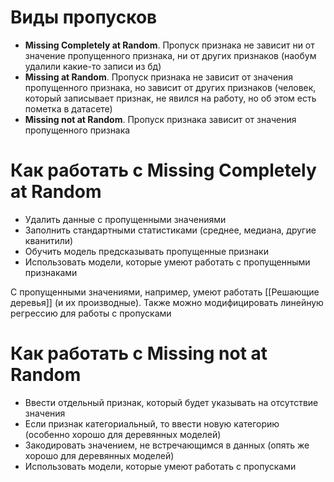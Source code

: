# Виды пропусков
* **Missing Completely at Random**. Пропуск признака не зависит ни от значение пропущенного признака, ни от других признаков (наобум удалили какие-то записи из бд)
* **Missing at Random**. Пропуск признака не зависит от значения пропущенного признака, но зависит от других признаков (человек, который записывает признак, не явился на работу, но об этом есть пометка в датасете)
* **Missing not at Random**. Пропуск признака зависит от значения пропущенного признака
# Как работать с Missing Completely at Random 
* Удалить данные с пропущенными значениями
* Заполнить стандартными статистиками (среднее, медиана, другие кванитили)
* Обучить модель предсказывать пропущенные признаки
* Использовать модели, которые умеют работать с пропущенными признаками

С пропущенными значениями, например, умеют работать [[Решающие деревья]] (и их производные). Также можно модифицировать линейную регрессию для работы с пропусками
# Как работать с Missing not at Random
* Ввести отдельный признак, который будет указывать на отсутствие значения
* Если признак категориальный, то ввести новую категорию (особенно хорошо для деревянных моделей)
* Закодировать значением, не встречающимся в данных (опять же хорошо для деревянных моделей)
* Использовать модели, которые умеют работать с пропусками

